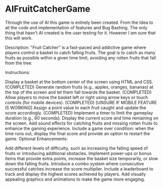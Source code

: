 # AIFruitCatcherGame
Through the use of AI this game is entirely been created. From the Idea to all the code and implementation of features and Bug Bashing. The only thing that hasn't AI created is the user testing for it. However I am sure that this will work.

Description:
"Fruit Catcher" is a fast-paced and addictive game where players control a basket to catch falling fruits. The goal is to catch as many fruits as possible within a given time limit, avoiding any rotten fruits that fall from the tree.

Instructions:

Display a basket at the bottom center of the screen using HTML and CSS. (COMPLETED)
Generate random fruits (e.g., apples, oranges, bananas) at the top of the screen and let them fall towards the basket. (COMPLETED)
Allow players to move the basket left or right using arrow keys or touch controls (for mobile devices). (COMPLETED) [UNSURE IF MOBILE FEATURE IS WORKING]
Assign a point value to each fruit caught and update the score accordingly. (COMPLETED)
Implement a timer to limit the gameplay duration (e.g., 60 seconds).
Display the current score and time remaining on the screen.
Add sound effects for catching fruits and missing rotten fruits to enhance the gaming experience.
Include a game over condition: when the time runs out, display the final score and provide an option to restart the game.
Optional Enhancements:

Add different levels of difficulty, such as increasing the falling speed of fruits or introducing additional obstacles.
Implement power-ups or bonus items that provide extra points, increase the basket size temporarily, or slow down the falling fruits.
Introduce a combo system where consecutive successful catches increase the score multiplier.
Include a leaderboard to track and display the highest scores achieved by players.
Add visually appealing graphics and animations to make the game more engaging.
